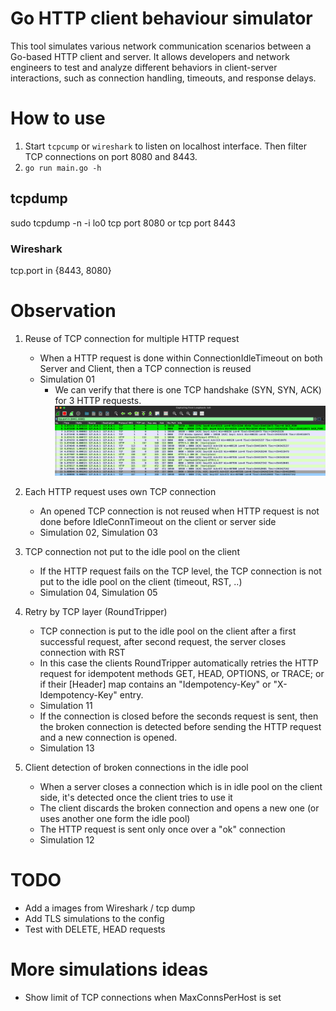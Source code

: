 # Go HTTP client behaviour simulator

This tool simulates various network communication scenarios between a Go-based HTTP client and server.
It allows developers and network engineers to test and analyze different behaviors in client-server interactions,
such as connection handling, timeouts, and response delays.

# How to use

1. Start `tcpcump` or `wireshark` to listen on localhost interface. Then filter TCP connections on port 8080 and 8443.
2. `go run main.go -h`

## tcpdump

sudo tcpdump -n -i lo0 tcp port 8080 or tcp port 8443

### Wireshark

tcp.port in {8443, 8080}

# Observation

1. Reuse of TCP connection for multiple HTTP request
    - When a HTTP request is done within ConnectionIdleTimeout on both Server and Client, then a TCP connection is
      reused
    - Simulation 01
      - We can verify that there is one TCP handshake (SYN, SYN, ACK) for 3 HTTP requests.
      ![Alt text](./img/01-one_tcp_con.png)

2. Each HTTP request uses own TCP connection
    - An opened TCP connection is not reused when HTTP request is not done before IdleConnTimeout on the client or
      server side
    - Simulation 02, Simulation 03

3. TCP connection not put to the idle pool on the client
    - If the HTTP request fails on the TCP level, the TCP connection is not put to the idle pool on the client (timeout,
      RST, ..)
    - Simulation 04, Simulation 05

4. Retry by TCP layer (RoundTripper)
    - TCP connection is put to the idle pool on the client after a first successful request, after second request, the
      server closes connection with RST
    - In this case the clients RoundTripper automatically retries the HTTP request for idempotent methods GET, HEAD,
      OPTIONS, or TRACE;
      or if their [Header] map contains an "Idempotency-Key" or "X-Idempotency-Key" entry.
    - Simulation 11
    - If the connection is closed before the seconds request is sent, then the broken connection is detected before
      sending the HTTP request and a new connection is opened.
    - Simulation 13

5. Client detection of broken connections in the idle pool
    - When a server closes a connection which is in idle pool on the client side, it's detected once the client tries
      to use it
    - The client discards the broken connection and opens a new one (or uses another one form the idle pool)
    - The HTTP request is sent only once over a "ok" connection
    - Simulation 12

# TODO
- Add a images from Wireshark / tcp dump
- Add TLS simulations to the config
- Test with DELETE, HEAD requests

# More simulations ideas
- Show limit of TCP connections when MaxConnsPerHost is set
 

